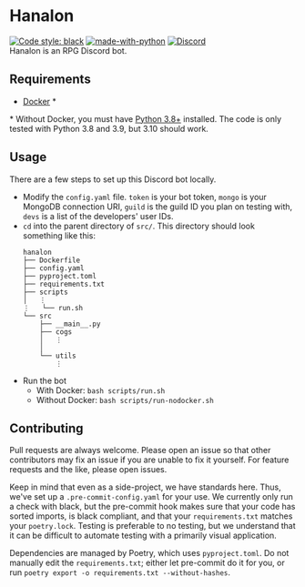 # Hanalon
[![Code style: black](https://img.shields.io/badge/code%20style-black-000000.svg)](https://github.com/psf/black)
[![made-with-python](https://img.shields.io/badge/Python-3.8&#8201;|&#8201;3.9-blue.svg)](https://www.python.org/)
[![Discord](https://img.shields.io/discord/715607808028049459.svg?label=&logo=discord&logoColor=ffffff&color=7389D8&labelColor=6A7EC2)](https://discord.gg/wKqGrKN)  
Hanalon is an RPG Discord bot.
## Requirements
- [Docker](https://docs.docker.com/get-docker/) *

\* Without Docker, you must have [Python 3.8+](https://www.python.org/downloads/) installed. The code is only tested with Python 3.8 and 3.9, but 3.10 should work.
## Usage
There are a few steps to set up this Discord bot locally.
- Modify the `config.yaml` file. `token` is your bot token, `mongo` is your MongoDB connection URI, `guild` is the guild ID you plan on testing with, `devs` is a list of the developers' user IDs.
- `cd` into the parent directory of `src/`. This directory should look something like this:
    ```
    hanalon
    ├── Dockerfile
    ├── config.yaml
    ├── pyproject.toml
    ├── requirements.txt
    ├── scripts
    │   ⋮
    ⋮   └── run.sh
    └── src
        ├── __main__.py
        ├── cogs
        │   ⋮
        │
        └── utils
            ⋮
    ```
- Run the bot
  * With Docker: `bash scripts/run.sh`
  * Without Docker: `bash scripts/run-nodocker.sh`
## Contributing
Pull requests are always welcome. Please open an issue so that other contributors may fix an issue if you are unable to fix it yourself. For feature requests and the like, please open issues.

Keep in mind that even as a side-project, we have standards here. Thus, we've set up a `.pre-commit-config.yaml` for your use. We currently only run a check with black, but the pre-commit hook makes sure that your code has sorted imports, is black compliant, and that your `requirements.txt` matches your `poetry.lock`. Testing is preferable to no testing, but we understand that it can be difficult to automate testing with a primarily visual application.

Dependencies are managed by Poetry, which uses `pyproject.toml`. Do not manually edit the `requirements.txt`; either let pre-commit do it for you, or run `poetry export -o requirements.txt --without-hashes`.
